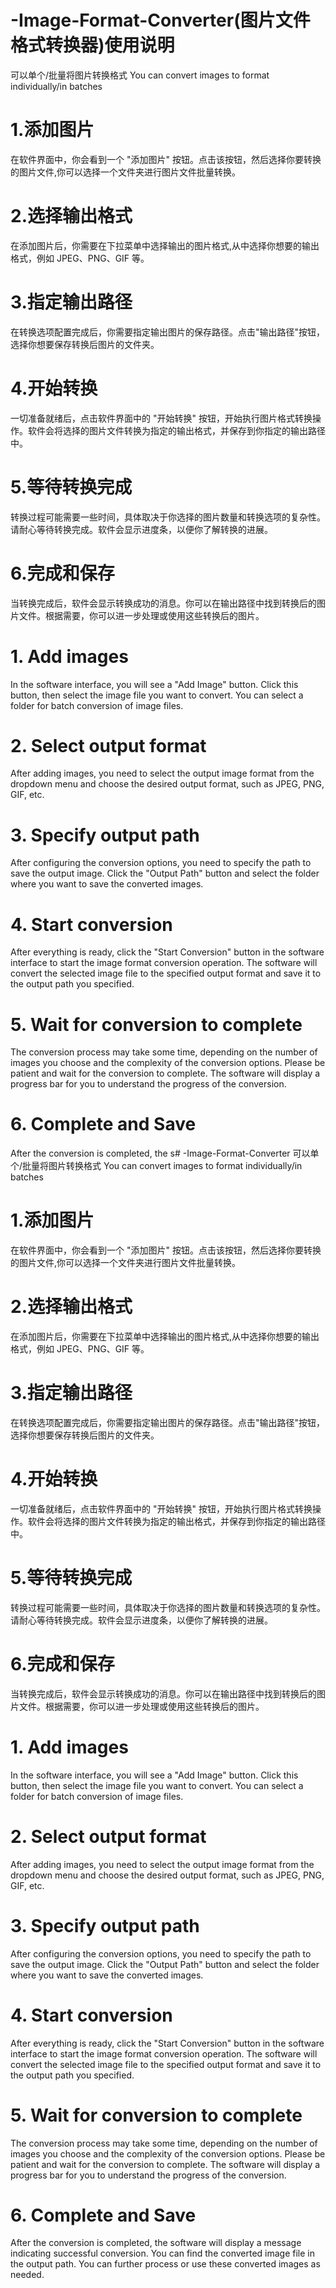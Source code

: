 # -Image-Format-Converter(图片文件格式转换器)使用说明
可以单个/批量将图片转换格式
You can convert images to format individually/in batches

# 1.添加图片
在软件界面中，你会看到一个 "添加图片" 按钮。点击该按钮，然后选择你要转换的图片文件,你可以选择一个文件夹进行图片文件批量转换。

# 2.选择输出格式
在添加图片后，你需要在下拉菜单中选择输出的图片格式,从中选择你想要的输出格式，例如 JPEG、PNG、GIF 等。

# 3.指定输出路径
在转换选项配置完成后，你需要指定输出图片的保存路径。点击"输出路径"按钮，选择你想要保存转换后图片的文件夹。

# 4.开始转换
一切准备就绪后，点击软件界面中的 "开始转换" 按钮，开始执行图片格式转换操作。软件会将选择的图片文件转换为指定的输出格式，并保存到你指定的输出路径中。

# 5.等待转换完成
转换过程可能需要一些时间，具体取决于你选择的图片数量和转换选项的复杂性。请耐心等待转换完成。软件会显示进度条，以便你了解转换的进展。

# 6.完成和保存
当转换完成后，软件会显示转换成功的消息。你可以在输出路径中找到转换后的图片文件。根据需要，你可以进一步处理或使用这些转换后的图片。

# 1. Add images
In the software interface, you will see a "Add Image" button. Click this button, then select the image file you want to convert. You can select a folder for batch conversion of image files.

# 2. Select output format
After adding images, you need to select the output image format from the dropdown menu and choose the desired output format, such as JPEG, PNG, GIF, etc.

# 3. Specify output path
After configuring the conversion options, you need to specify the path to save the output image. Click the "Output Path" button and select the folder where you want to save the converted images.

# 4. Start conversion
After everything is ready, click the "Start Conversion" button in the software interface to start the image format conversion operation. The software will convert the selected image file to the specified output format and save it to the output path you specified.

# 5. Wait for conversion to complete
The conversion process may take some time, depending on the number of images you choose and the complexity of the conversion options. Please be patient and wait for the conversion to complete. The software will display a progress bar for you to understand the progress of the conversion.

# 6. Complete and Save
After the conversion is completed, the s# -Image-Format-Converter
可以单个/批量将图片转换格式
You can convert images to format individually/in batches
# 1.添加图片
在软件界面中，你会看到一个 "添加图片" 按钮。点击该按钮，然后选择你要转换的图片文件,你可以选择一个文件夹进行图片文件批量转换。

# 2.选择输出格式
在添加图片后，你需要在下拉菜单中选择输出的图片格式,从中选择你想要的输出格式，例如 JPEG、PNG、GIF 等。

# 3.指定输出路径
在转换选项配置完成后，你需要指定输出图片的保存路径。点击"输出路径"按钮，选择你想要保存转换后图片的文件夹。

# 4.开始转换
一切准备就绪后，点击软件界面中的 "开始转换" 按钮，开始执行图片格式转换操作。软件会将选择的图片文件转换为指定的输出格式，并保存到你指定的输出路径中。

# 5.等待转换完成
转换过程可能需要一些时间，具体取决于你选择的图片数量和转换选项的复杂性。请耐心等待转换完成。软件会显示进度条，以便你了解转换的进展。

# 6.完成和保存
当转换完成后，软件会显示转换成功的消息。你可以在输出路径中找到转换后的图片文件。根据需要，你可以进一步处理或使用这些转换后的图片。

# 1. Add images
In the software interface, you will see a "Add Image" button. Click this button, then select the image file you want to convert. You can select a folder for batch conversion of image files.

# 2. Select output format
After adding images, you need to select the output image format from the dropdown menu and choose the desired output format, such as JPEG, PNG, GIF, etc.

# 3. Specify output path
After configuring the conversion options, you need to specify the path to save the output image. Click the "Output Path" button and select the folder where you want to save the converted images.

# 4. Start conversion
After everything is ready, click the "Start Conversion" button in the software interface to start the image format conversion operation. The software will convert the selected image file to the specified output format and save it to the output path you specified.

# 5. Wait for conversion to complete
The conversion process may take some time, depending on the number of images you choose and the complexity of the conversion options. Please be patient and wait for the conversion to complete. The software will display a progress bar for you to understand the progress of the conversion.

# 6. Complete and Save
After the conversion is completed, the software will display a message indicating successful conversion. You can find the converted image file in the output path. You can further process or use these converted images as needed.
